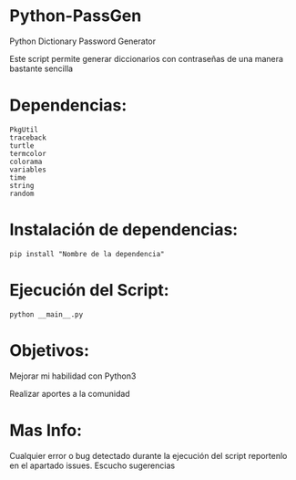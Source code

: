 # Python-PassGen

Python Dictionary Password Generator



Este script permite generar diccionarios con contraseñas de una manera bastante sencilla
 
 # Dependencias:
    PkgUtil
    traceback
    turtle
    termcolor
    colorama
    variables
    time
    string
    random
  
 # Instalación de dependencias:
    pip install "Nombre de la dependencia"
    
 # Ejecución del Script:
    python __main__.py
  
  # Objetivos:
   Mejorar mi habilidad con Python3
   
   Realizar aportes a la comunidad
    
  # Mas Info:
    
  Cualquier error o bug detectado durante la ejecución del script reportenlo en el apartado issues.
  Escucho sugerencias
    
  
